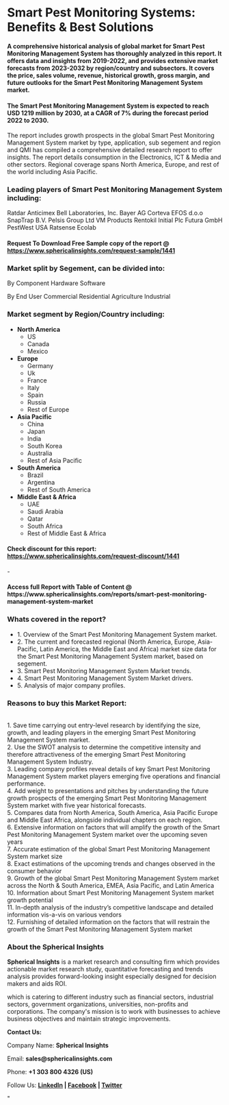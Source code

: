 <h1><strong>Smart Pest Monitoring Systems: Benefits &amp; Best Solutions</strong></h1>
<p><strong>A comprehensive historical analysis of global market for Smart Pest Monitoring Management System has thoroughly analyzed in this report. It offers data and insights from 2019-2022, and provides extensive market forecasts from 2023-2032 by region/country and subsectors. It covers the price, sales volume, revenue, historical growth, gross margin, and future outlooks for the Smart Pest Monitoring Management System market.</strong></p>
<h4><strong>The Smart Pest Monitoring Management System is expected to reach USD 1219 million by 2030, at a CAGR of 7% during the forecast period 2022 to 2030.</strong></h4>
<p>The report includes growth prospects in the global Smart Pest Monitoring Management System market by type, application, sub segement and region and QMI has compiled a comprehensive detailed research report to offer insights. The report details consumption in the Electronics, ICT &amp; Media and other sectors. Regional coverage spans North America, Europe, and rest of the world including Asia Pacific.</p>
<h3><strong>Leading players of Smart Pest Monitoring Management System including:</strong></h3>
<p>Ratdar Anticimex Bell Laboratories, Inc. Bayer AG Corteva EFOS d.o.o SnapTrap B.V. Pelsis Group Ltd VM Products Rentokil Initial Plc Futura GmbH PestWest USA Ratsense Ecolab</p>
<h4>Request To Download Free Sample copy of the report @ <a href="https://www.sphericalinsights.com/request-sample/1441">https://www.sphericalinsights.com/request-sample/1441</a></h4>
<h3><strong>Market split by Segement, can be divided into:</strong></h3>
<p>By Component Hardware Software</p>
<p>By End User Commercial Residential Agriculture Industrial</p>
<h3><strong>Market segment by Region/Country including:</strong></h3>
<ul>
<li><strong>North America</strong>
<ul>
<li>US</li>
<li>Canada</li>
<li>Mexico</li>
</ul>
</li>
<li><strong>Europe</strong>
<ul>
<li>Germany</li>
<li>Uk</li>
<li>France</li>
<li>Italy</li>
<li>Spain</li>
<li>Russia</li>
<li>Rest of Europe</li>
</ul>
</li>
<li><strong>Asia Pacific</strong>
<ul>
<li>China</li>
<li>Japan</li>
<li>India</li>
<li>South Korea</li>
<li>Australia</li>
<li>Rest of Asia Pacific</li>
</ul>
</li>
<li><strong>South America</strong>
<ul>
<li>Brazil</li>
<li>Argentina</li>
<li>Rest of South America</li>
</ul>
</li>
<li><strong>Middle East &amp; Africa</strong>
<ul>
<li>UAE</li>
<li>Saudi Arabia</li>
<li>Qatar</li>
<li>South Africa</li>
<li>Rest of Middle East &amp; Africa</li>
</ul>
</li>
</ul>
<h4>Check discount for this report: <a href="https://www.sphericalinsights.com/request-discount/1441">https://www.sphericalinsights.com/request-discount/1441</a></h4>
<p>-</p>
<h4>Access full Report with Table of Content @ <a>https://www.sphericalinsights.com/reports/smart-pest-monitoring-management-system-market</a></h4>
<h3><strong>Whats covered in the report?</strong></h3>
<ul>
<li>1. Overview of the Smart Pest Monitoring Management System market.</li>
<li>2. The current and forecasted regional (North America, Europe, Asia-Pacific, Latin America, the Middle East and Africa) market size data for the Smart Pest Monitoring Management System market, based on segement.</li>
<li>3. Smart Pest Monitoring Management System Market trends.</li>
<li>4. Smart Pest Monitoring Management System Market drivers.</li>
<li>5. Analysis of major company profiles.</li>
</ul>
<h3><strong>Reasons to buy this Market Report:</strong></h3>
<p><br /> 1. Save time carrying out entry-level research by identifying the size, growth, and leading players in the emerging Smart Pest Monitoring Management System market.<br /> 2. Use the SWOT analysis to determine the competitive intensity and therefore attractiveness of the emerging Smart Pest Monitoring Management System Industry.<br /> 3. Leading company profiles reveal details of key Smart Pest Monitoring Management System market players emerging five operations and financial performance.<br /> 4. Add weight to presentations and pitches by understanding the future growth prospects of the emerging Smart Pest Monitoring Management System market with five year historical forecasts.<br /> 5. Compares data from North America, South America, Asia Pacific Europe and Middle East Africa, alongside individual chapters on each region.<br /> 6. Extensive information on factors that will amplify the growth of the Smart Pest Monitoring Management System market over the upcoming seven years<br /> 7. Accurate estimation of the global Smart Pest Monitoring Management System market size <br /> 8. Exact estimations of the upcoming trends and changes observed in the consumer behavior <br /> 9. Growth of the global Smart Pest Monitoring Management System market across the North &amp; South America, EMEA, Asia Pacific, and Latin America<br /> 10. Information about Smart Pest Monitoring Management System market growth potential<br /> 11. In-depth analysis of the industry&rsquo;s competitive landscape and detailed information vis-a-vis on various vendors<br /> 12. Furnishing of detailed information on the factors that will restrain the growth of the Smart Pest Monitoring Management System market</p>
<h3><strong>About the Spherical Insights</strong></h3>
<p><strong>Spherical Insights</strong> is a market research and consulting firm which provides actionable market research study, quantitative forecasting and trends analysis provides forward-looking insight especially designed for decision makers and aids ROI.</p>
<p>which is catering to different industry such as financial sectors, industrial sectors, government organizations, universities, non-profits and corporations. The company's mission is to work with businesses to achieve business objectives and maintain strategic improvements.</p>
<p><strong>Contact Us:</strong></p>
<p>Company Name: <strong>Spherical Insights</strong></p>
<p>Email: <strong>sales@sphericalinsights.com</strong></p>
<p>Phone: <strong>+1 303 800 4326 (US)</strong></p>
<p>Follow Us: <strong><a href="https://www.linkedin.com/company/spherical-insight/"><u>LinkedIn</u></a> | <a href="https://www.facebook.com/sphericalinsights22"><u>Facebook</u></a> | <a href="https://twitter.com/SInsights_US"><u>Twitter</u></a></strong></p>
<p>"</p>
